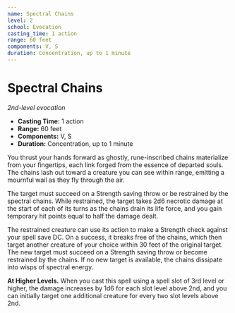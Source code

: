 ```yaml
---
name: Spectral Chains
level: 2
school: Evocation
casting_time: 1 action
range: 60 feet
components: V, S
duration: Concentration, up to 1 minute
---
```


# Spectral Chains

*2nd-level evocation*
- **Casting Time:** 1 action
- **Range:** 60 feet
- **Components:** V, S
- **Duration:** Concentration, up to 1 minute

You thrust your hands forward as ghostly, rune-inscribed chains materialize from your fingertips, each link forged from the essence of departed souls. The chains lash out toward a creature you can see within range, emitting a mournful wail as they fly through the air.

The target must succeed on a Strength saving throw or be restrained by the spectral chains. While restrained, the target takes 2d6 necrotic damage at the start of each of its turns as the chains drain its life force, and you gain temporary hit points equal to half the damage dealt.

The restrained creature can use its action to make a Strength check against your spell save DC. On a success, it breaks free of the chains, which then target another creature of your choice within 30 feet of the original target. The new target must succeed on a Strength saving throw or become restrained by the chains. If no new target is available, the chains dissipate into wisps of spectral energy.

**At Higher Levels.** When you cast this spell using a spell slot of 3rd level or higher, the damage increases by 1d6 for each slot level above 2nd, and you can initially target one additional creature for every two slot levels above 2nd.
